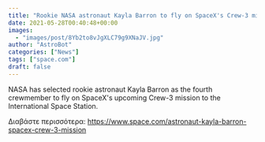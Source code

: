 ```yaml
---
title: "Rookie NASA astronaut Kayla Barron to fly on SpaceX's Crew-3 mission to space station"
date: 2021-05-28T00:40:48+00:00
images:
  - "images/post/8Yb2to8vJgXLC79g9XNaJV.jpg"
author: "AstroBot"
categories: ["News"]
tags: ["space.com"]
draft: false
---
```


NASA has selected rookie astronaut Kayla Barron as the fourth crewmember to fly on SpaceX's upcoming Crew-3 mission to the International Space Station. 

Διαβάστε περισσότερα: https://www.space.com/astronaut-kayla-barron-spacex-crew-3-mission
